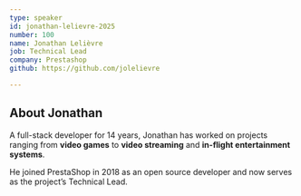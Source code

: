 ```yaml
---
type: speaker
id: jonathan-lelievre-2025
number: 100
name: Jonathan Lelièvre
job: Technical Lead
company: Prestashop
github: https://github.com/jolelievre

---
```


## About Jonathan

A full-stack developer for 14 years, Jonathan has worked on projects ranging from **video games** to **video streaming** and **in-flight entertainment systems**. 

He joined PrestaShop in 2018 as an open source developer and now serves as the project’s Technical Lead.
